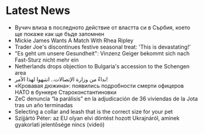 # Latest News
-  Вучич влиза в последното действие от властта си в Сърбия, което ще покаже как ще бъде запомнен
-  Mickie James Wants A Match With Rhea Ripley
-  Trader Joe's discontinues festive seasonal treat: 'This is devastating!'
-  "Es geht um unsere Gesundheit": Vinzenz Geiger bekommt sich nach Fast-Sturz nicht mehr ein
-  Netherlands drops objection to Bulgaria's accession to the Schengen area
-  نداءٌ من وزارة الإتصالات.. انتبهوا لهذا الأمر!
-  «Кровавая дюжина»: появились подробности смерти офицеров НАТО в бункере Староконстантиновки
-  ZeC denuncia “la parálisis” en la adjudicación de 36 viviendas de la Jota tras un año terminadas
-  Selecting a collar and leash that is the correct size for your pet
-  Szijjártó Péter: az EU olyan elvi döntést hozott Ukrajnáról, aminek gyakorlati jelentősége nincs (videó)
